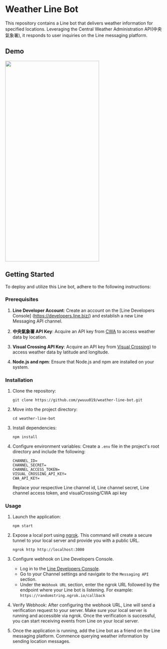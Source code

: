 # Weather Line Bot

This repository contains a Line bot that delivers weather information for specified locations. Leveraging the Central Weather Administration API(中央氣象署), it responds to user inquiries on the Line messaging platform.

## Demo
<img src="./image/weather-bot.gif" width="300" height="641">

## Getting Started

To deploy and utilize this Line bot, adhere to the following instructions:

### Prerequisites

1. **Line Developer Account**: Create an account on the [Line Developers Console] (https://developers.line.biz/) and establish a new Line Messaging API channel.

2. **中央氣象署 API Key**: Acquire an API key from [CWA](https://opendata.cwa.gov.tw/devManual/insrtuction) to access weather data by location.

3. **Visual Crossing API Key**: Acquire an API key from [Visual Crossing](https://www.visualcrossing.com/)) to access weather data by latitude and longitude.

4. **Node.js and npm**: Ensure that Node.js and npm are installed on your system.

### Installation

1.  Clone the repository:

    ```
    git clone https://github.com/ywuuu019/weather-line-bot.git
    ```

2.  Move into the project directory:

    ```
    cd weather-line-bot
    ```

3.  Install dependencies:

    ```
    npm install
    ```

4.  Configure environment variables:
    Create a `.env` file in the project's root directory and include the following:

    ```
    CHANNEL_ID=
    CHANNEL_SECRET=
    CHANNEL_ACCESS_TOKEN=
    VISUAL_CROSSING_API_KEY=
    CWA_API_KEY=
    ```

    Replace your respective Line channel id, Line channel secret, Line channel access token, and visualCrossing/CWA api key

### Usage

1. Launch the application:

   ```
   npm start
   ```

2. Expose a local port using [ngrok](https://ngrok.com/). This command will create a secure tunnel to your local server and provide you with a public URL.

   ```
   ngrok http http://localhost:3000
   ```

3. Configure webhook on Line Developers Console.

   - Log in to the [Line Developers Console](https://developeres.line.biz/).
   - Go to your Channel settings and navigate to the `Messaging API` section.
   - Under the `Webhook URL` section, enter the ngrok URL followed by the endpoint where your Line bot is listening. For example: `https://randomstring.ngrok.io/callback`

4. Verify Webhook: After configuring the webhook URL, Line will send a verification request to your server. Make sure your local server is running and accessible via ngrok. Once the verification is successful, you can start receiving events from Line on your local server.

5. Once the application is running, add the Line bot as a friend on the Line messaging platform. Commence querying weather information by sending location messages.
